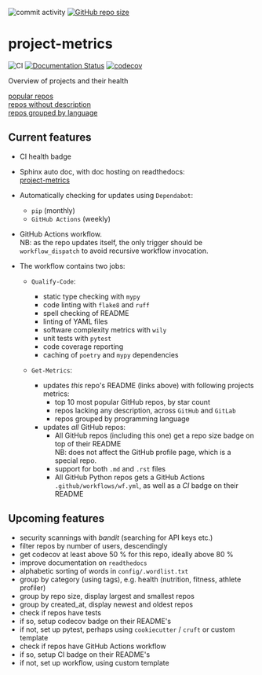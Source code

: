 ![commit activity](https://img.shields.io/github/commit-activity/m/TheNewThinkTank/project-metrics)
[![GitHub repo size](https://img.shields.io/github/repo-size/TheNewThinkTank/project-metrics?style=flat&logo=github&logoColor=whitesmoke&label=Repo%20Size)](https://github.com/TheNewThinkTank/project-metrics/archive/refs/heads/main.zip)

# project-metrics

![CI](https://github.com/TheNewThinkTank/project-metrics/actions/workflows/wf.yml/badge.svg)
[![Documentation Status](https://readthedocs.org/projects/project-metrics/badge/?version=latest)](https://project-metrics.readthedocs.io/en/latest/?badge=latest)
[![codecov](https://codecov.io/gh/TheNewThinkTank/project-metrics/branch/main/graph/badge.svg)](https://codecov.io/gh/TheNewThinkTank/project-metrics)


Overview of projects and their health

[popular repos](query-results/popular_repos.md)<br>
[repos without description](query-results/repos_wo_desc.md)<br>
[repos grouped by language](query-results/group_by_lang.md)

## Current features

- CI health badge

- Sphinx auto doc, with doc hosting on readthedocs:<br>
[project-metrics](https://project-metrics.readthedocs.io/en/latest/)

- Automatically checking for updates using `Dependabot`:
  - `pip` (monthly)
  - `GitHub Actions` (weekly)

- GitHub Actions workflow.<br>NB: as the repo updates itself, the only trigger should be `workflow_dispatch` to avoid recursive workflow invocation.
- The workflow contains two jobs:
  - `Qualify-Code`:
    - static type checking with `mypy`
    - code linting with `flake8` and `ruff`
    - spell checking of README
    - linting of YAML files
    - software complexity metrics with `wily`
    - unit tests with `pytest`
    - code coverage reporting
    - caching of `poetry` and `mypy` dependencies

  - `Get-Metrics`:
    - updates *this* repo's README (links above) with following projects metrics:
      - top 10 most popular GitHub repos, by star count
      - repos lacking any description, across `GitHub` and `GitLab`
      - repos grouped by programming language
    - updates *all* GitHub repos:
      - All GitHub repos (including this one) get a repo size badge on top of their README<br>
        NB: does not affect the GitHub profile page, which is a special repo.
      - support for both `.md` and `.rst` files
      - All GitHub Python repos gets a GitHub Actions `.github/workflows/wf.yml`,
        as well as a *CI* badge on their README

## Upcoming features
- security scannings with *bandit* (searching for API keys etc.)
- filter repos by number of users, descendingly
- get codecov at least above 50 % for this repo, ideally above 80 %
- improve documentation on `readthedocs`
- alphabetic sorting of words in `config/.wordlist.txt`
- group by category (using tags), e.g. health (nutrition, fitness, athlete profiler)
- group by repo size, display largest and smallest repos
- group by created_at, display newest and oldest repos
- check if repos have tests
- if so, setup codecov badge on their README's
- if not, set up pytest, perhaps using `cookiecutter` / `cruft` or custom template
- check if repos have GitHub Actions workflow
- if so, setup CI badge on their README's
- if not, set up workflow, using custom template

